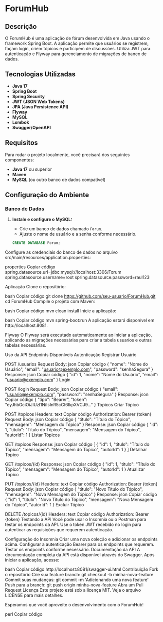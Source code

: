 # ForumHub

## Descrição
O ForumHub é uma aplicação de fórum desenvolvida em Java usando o framework Spring Boot. A aplicação permite que usuários se registrem, façam login, criem tópicos e participem de discussões. Utiliza JWT para autenticação e Flyway para gerenciamento de migrações de banco de dados.

## Tecnologias Utilizadas
- **Java 17**
- **Spring Boot**
- **Spring Security**
- **JWT (JSON Web Tokens)**
- **JPA (Java Persistence API)**
- **Flyway**
- **MySQL**
- **Lombok**
- **Swagger/OpenAPI**

## Requisitos

Para rodar o projeto localmente, você precisará dos seguintes componentes:

- **Java 17** ou superior
- **Maven**
- **MySQL** (ou outro banco de dados compatível)

## Configuração do Ambiente

### Banco de Dados

1. **Instale e configure o MySQL:**
   - Crie um banco de dados chamado `Forum`.
   - Ajuste o nome de usuário e a senha conforme necessário.

   ```sql
   CREATE DATABASE Forum;
   
Configure as credenciais do banco de dados no arquivo src/main/resources/application.properties:

properties
Copiar código
spring.datasource.url=jdbc:mysql://localhost:3306/Forum
spring.datasource.username=root
spring.datasource.password=raul123

Aplicação
Clone o repositório:

bash
Copiar código
git clone https://github.com/seu-usuario/ForumHub.git
cd ForumHub
Compile o projeto com Maven:

bash
Copiar código
mvn clean install
Inicie a aplicação:

bash
Copiar código
mvn spring-boot:run
A aplicação estará disponível em http://localhost:8081.

Flyway
O Flyway será executado automaticamente ao iniciar a aplicação, aplicando as migrações necessárias para criar a tabela usuarios e outras tabelas necessárias.

Uso da API
Endpoints Disponíveis
Autenticação
Registrar Usuário

POST /usuarios
Request Body:
json
Copiar código
{
  "nome": "Nome do Usuário",
  "email": "usuario@exemplo.com",
  "password": "senhaSegura"
}
Response:
json
Copiar código
{
  "id": 1,
  "nome": "Nome do Usuário",
  "email": "usuario@exemplo.com"
}
Login

POST /login
Request Body:
json
Copiar código
{
  "email": "usuario@exemplo.com",
  "password": "senhaSegura"
}
Response:
json
Copiar código
{
  "tipo": "Bearer",
  "token": "eyJhbGciOiJIUzI1NiIsInR5cCI6IkpXVCJ9..."
}
Tópicos
Criar Tópico

POST /topicos
Headers:
text
Copiar código
Authorization: Bearer {token}
Request Body:
json
Copiar código
{
  "titulo": "Título do Tópico",
  "mensagem": "Mensagem do Tópico"
}
Response:
json
Copiar código
{
  "id": 1,
  "titulo": "Título do Tópico",
  "mensagem": "Mensagem do Tópico",
  "autorId": 1
}
Listar Tópicos

GET /topicos
Response:
json
Copiar código
[
  {
    "id": 1,
    "titulo": "Título do Tópico",
    "mensagem": "Mensagem do Tópico",
    "autorId": 1
  }
]
Detalhar Tópico

GET /topicos/{id}
Response:
json
Copiar código
{
  "id": 1,
  "titulo": "Título do Tópico",
  "mensagem": "Mensagem do Tópico",
  "autorId": 1
}
Atualizar Tópico

PUT /topicos/{id}
Headers:
text
Copiar código
Authorization: Bearer {token}
Request Body:
json
Copiar código
{
  "titulo": "Novo Título do Tópico",
  "mensagem": "Nova Mensagem do Tópico"
}
Response:
json
Copiar código
{
  "id": 1,
  "titulo": "Novo Título do Tópico",
  "mensagem": "Nova Mensagem do Tópico",
  "autorId": 1
}
Excluir Tópico

DELETE /topicos/{id}
Headers:
text
Copiar código
Authorization: Bearer {token}
Testando a API
Você pode usar o Insomnia ou o Postman para testar os endpoints da API. Use o token JWT recebido no login para autenticar as requisições que requerem autenticação.

Configuração do Insomnia
Criar uma nova coleção e adicionar os endpoints acima.
Configurar a autenticação Bearer para os endpoints que requerem.
Testar os endpoints conforme necessário.
Documentação da API
A documentação completa da API está disponível através do Swagger. Após iniciar a aplicação, acesse:

bash
Copiar código
http://localhost:8081/swagger-ui.html
Contribuição
Fork o repositório
Crie sua feature branch: git checkout -b minha-nova-feature
Commit suas mudanças: git commit -m 'Adicionando uma nova feature'
Push para a branch: git push origin minha-nova-feature
Abra um Pull Request
Licença
Este projeto está sob a licença MIT. Veja o arquivo LICENSE para mais detalhes.

Esperamos que você aproveite o desenvolvimento com o ForumHub!

perl
Copiar código

